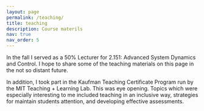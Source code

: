 ```yaml
---
layout: page
permalink: /teaching/
title: teaching
description: Course materils
nav: true
nav_order: 5
---
```


In the fall I served as a 50% Lecturer for 2.151: Advanced System Dynamics and Control. I hope to share some of the teaching materials on this page in the not so distant future. 

In addition, I took part in the Kaufman Teaching Certificate Program run by the MIT Teaching + Learning Lab. This was eye opening. Topics which were especially interesting to me included teaching in an inclusive way, strategies for maintain students attention, and developing effective assessments.

